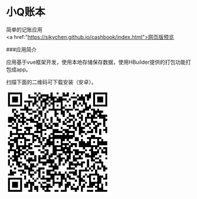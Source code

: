 # 小Q账本
简单的记账应用<br >
<a href:"https://sikychen.github.io/cashbook/index.html">网页版预览</a>

###应用简介

应用基于vue框架开发，使用本地存储保存数据，使用HBuilder提供的打包功能打包成app。

扫描下面的二维码可下载安装（安卓）。

![code](https://github.com/SikyChen/cashbook/blob/master/%E5%B0%8FQ%E8%B4%A6%E6%9C%AC2.0.png)
